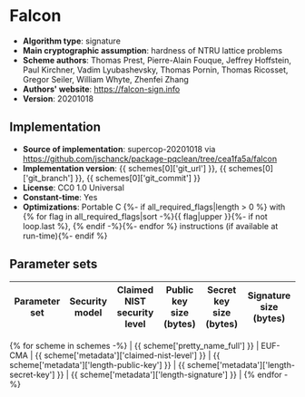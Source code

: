 Falcon
======

- **Algorithm type**: signature
- **Main cryptographic assumption**: hardness of NTRU lattice problems
- **Scheme authors**: Thomas Prest, Pierre-Alain Fouque, Jeffrey Hoffstein, Paul Kirchner, Vadim Lyubashevsky, Thomas Pornin, Thomas Ricosset, Gregor Seiler, William Whyte, Zhenfei Zhang
- **Authors' website**: https://falcon-sign.info
- **Version**: 20201018

Implementation
--------------

- **Source of implementation**: supercop-20201018 via https://github.com/jschanck/package-pqclean/tree/cea1fa5a/falcon
- **Implementation version**: {{ schemes[0]['git_url'] }}, {{ schemes[0]['git_branch'] }}, {{ schemes[0]['git_commit'] }}
- **License**: CC0 1.0 Universal
- **Constant-time**: Yes
- **Optimizations**: Portable C {%- if all_required_flags|length > 0 %} with {% for flag in all_required_flags|sort -%}{{ flag|upper }}{%- if not loop.last %}, {% endif -%}{%- endfor %} instructions (if available at run-time){%- endif %}

Parameter sets
--------------

| Parameter set       | Security model | Claimed NIST security level | Public key size (bytes) | Secret key size (bytes) | Signature size (bytes) |
|---------------------|----------------|-----------------------------|-------------------------|-------------------------|------------------------|
{% for scheme in schemes -%}
| {{ scheme['pretty_name_full'] }} | EUF-CMA | {{ scheme['metadata']['claimed-nist-level'] }} | {{ scheme['metadata']['length-public-key'] }} | {{ scheme['metadata']['length-secret-key'] }} | {{ scheme['metadata']['length-signature'] }} |
{% endfor -%}
